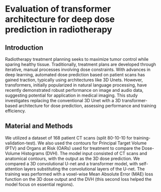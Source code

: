 # Evaluation of transformer architecture for deep dose prediction in radiotherapy

## Introduction

Radiotherapy treatment planning seeks to maximize tumor control while sparing healthy tissue. Traditionally, treatment plans are developed through iterative, manual processes involving dose constraints. With advances in deep learning, automated dose prediction based on patient scans has gained traction, typically using architectures like 3D Unets. However, transformers, initially popularized in natural language processing, have recently demonstrated robust performance on image and audio data, suggesting potential for application in medical imaging. This study investigates replacing the conventional 3D Unet with a 3D transformer-based architecture for dose prediction, assessing performance and training efficiency.

## Material and Methods

We utilized a dataset of 168 patient CT scans (split 80-10-10 for training-validation-test). We also used the contours for Principal Target Volume (PTV) and Organs at Risk (OARs) used for treatment to compare the Dose-Volume Histograms (DVH). The model input consisted of CT scans and anatomical contours, with the output as the 3D dose prediction. We compared a 3D convolutional U-net and a transformer model, with self-attention layers substituting the convolutional layers of the U-net. The training was performed with a voxel-wise Mean Absolute Error (MAE) loss function on the 3D dose output and the DVH (this second loss helped the model focus on essential regions).
